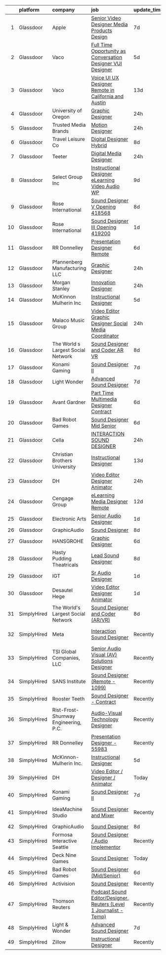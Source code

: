 

|    | platform    | company                              | job                                                                                                                                                                                                                                                                                                                                                                                                                                                                                                                                                                                                                                                                                                                                                                                                                                                                                                                                                                       | update_time   | location                 |
|---:|:------------|:-------------------------------------|:--------------------------------------------------------------------------------------------------------------------------------------------------------------------------------------------------------------------------------------------------------------------------------------------------------------------------------------------------------------------------------------------------------------------------------------------------------------------------------------------------------------------------------------------------------------------------------------------------------------------------------------------------------------------------------------------------------------------------------------------------------------------------------------------------------------------------------------------------------------------------------------------------------------------------------------------------------------------------|:--------------|:-------------------------|
|  1 | Glassdoor   | Apple                                | [Senior Video Designer  Media Products Design](https://www.glassdoor.com/partner/jobListing.htm?pos=124&ao=1136043&s=58&guid=0000018267a11b128e28a6aca04f0242&src=GD_JOB_AD&t=SR&vt=w&cs=1_1b894058&cb=1659595988064&jobListingId=1008034509696&jrtk=3-0-1g9jq26pq2jqb001-1g9jq26qakbna800-0ba0449cafc5897b-)                                                                                                                                                                                                                                                                                                                                                                                                                                                                                                                                                                                                                                                             | 7d            | Culver City, CA          |
|  2 | Glassdoor   | Vaco                                 | [Full Time Opportunity as Conversation Designer  VUI Designer](https://www.glassdoor.com/partner/jobListing.htm?pos=108&ao=1110586&s=58&guid=0000018267a11b128e28a6aca04f0242&src=GD_JOB_AD&t=SR&vt=w&ea=1&cs=1_54b263b9&cb=1659595988062&jobListingId=1008038225305&cpc=3DB599BF2F4828F0&jrtk=3-0-1g9jq26pq2jqb001-1g9jq26qakbna800-22fe34392769621c--6NYlbfkN0D_sybMACCpf9B-677oK5j6rPldVB6BlrVvFjO_o-GJZbzuF-qh4PxErFUqfUsv_6spGgQ7w2Pr4ya2qWlli_BM3wPrre60gIPq1Uth9jnDsvpZiOp71Cq_jQTQ_eOeIhL3xi8ovWLwoT8UC8f1spNzCCiZGtKecY_bBo5jFxt1LAIN8k9N4B5RxHCnUOhO5DvqWKm0bV6V9cJDvp-PFJadyZetL_WoRYHt_SGWTtSGPGoADqF8xUTHq6L10ZcVA5VL-m35TIUzcMWlC4HavskOxHcSu5D4Wt1GDA4EpwZ5rXQGM--wYOOoujlJzS0jAC_6FLRDkNC4wUzBqV9Edr5wAMHkgv9iZMRD5kc0INCtKW-2wKcY5SxKJIdLNUtYz-I0zWJaoW6vv7vNPOd_3lNwuhrDq9jbQfmcf9C7rKth0mPArY88oY1yitqKtMKW9HY3wa-KeeOA6hnVgPUblcL2Dw2gvcZuYnIKdLwiK2u4gsu2ZS25L1cEkEr7BNBXB289bts5Ocy6tgMOh3MefkZbfQiPduvh33Thqp4HHmUwPw%3D%3D)                       | 5d            | New York, NY             |
|  3 | Glassdoor   | Vaco                                 | [Voice UI UX Designer    Remote in California and Austin](https://www.glassdoor.com/partner/jobListing.htm?pos=110&ao=1110586&s=58&guid=0000018267a11b128e28a6aca04f0242&src=GD_JOB_AD&t=SR&vt=w&ea=1&cs=1_fdf3ee12&cb=1659595988062&jobListingId=1008019965741&cpc=334ABAF5D42DC775&jrtk=3-0-1g9jq26pq2jqb001-1g9jq26qakbna800-3a11f5e586fed253--6NYlbfkN0D_sybMACCpf9B-677oK5j6rPldVB6BlrVvFjO_o-GJZbzuF-qh4PxErFUqfUsv_6uVGMoAB-tr4ukB-13BEniFRd51kq_tUitb-f2s8N8S0-6a8309fjZVdWfQrglTiPPfHRvbBSKiDrId74Eo9qZbn-UL_W51rj5FJVY2IqC7B9KjcVAySmfHdMzAzJjgK8WjGuSgzbCl4SV_9qnfK72SRWXWW3MrIwJbHL-B2hk0dCP9efbOPEDl1TDheIzkjMzSgW0HHAD-OnITGJ60M4D7d1HxFsKfZvxVrZJRMW0bmdO_HREyVP0iKfZn2qJ3qX196f95jjf3UgUrU9cULDxRDaySm04gsJILhGS6trTKyw525JKugwKTpObDYmfKizQXl8aSVgI-igBowXdV7eWkwwX1-icI8q3RgfXJjiOrPzxc8qweLLUWrHIqrDA-m1sDzrLFjpGD7NnxfS5FZ-FQm8ozkUNEfNFZfvrwhup05FLhBmnjfgYgC4ZxyWJyHJgBVncZsVugT-CVMmrGvYGwSkb6xzSHqce57mB_H1uJWg%3D%3D)                            | 13d           | San Jose, CA             |
|  4 | Glassdoor   | University of Oregon                 | [Graphic Designer](https://www.glassdoor.com/partner/jobListing.htm?pos=119&ao=1136043&s=58&guid=0000018267a11b128e28a6aca04f0242&src=GD_JOB_AD&t=SR&vt=w&cs=1_6c40ae45&cb=1659595988063&jobListingId=1008051855572&jrtk=3-0-1g9jq26pq2jqb001-1g9jq26qakbna800-54f56c4b806fe0f6-)                                                                                                                                                                                                                                                                                                                                                                                                                                                                                                                                                                                                                                                                                         | 24h           | Eugene, OR               |
|  5 | Glassdoor   | Trusted Media Brands                 | [Motion Designer](https://www.glassdoor.com/partner/jobListing.htm?pos=113&ao=1136043&s=58&guid=0000018267a11b128e28a6aca04f0242&src=GD_JOB_AD&t=SR&vt=w&cs=1_e269caee&cb=1659595988062&jobListingId=1008051952532&jrtk=3-0-1g9jq26pq2jqb001-1g9jq26qakbna800-ccd4c43fddf6d43b-)                                                                                                                                                                                                                                                                                                                                                                                                                                                                                                                                                                                                                                                                                          | 24h           | Remote                   |
|  6 | Glassdoor   | Travel   Leisure Co                  | [Digital Designer  Hybrid ](https://www.glassdoor.com/partner/jobListing.htm?pos=122&ao=1136043&s=58&guid=0000018267a11b128e28a6aca04f0242&src=GD_JOB_AD&t=SR&vt=w&cs=1_b2fa3255&cb=1659595988064&jobListingId=1008031768591&jrtk=3-0-1g9jq26pq2jqb001-1g9jq26qakbna800-cbef82654d7509fd-)                                                                                                                                                                                                                                                                                                                                                                                                                                                                                                                                                                                                                                                                                | 8d            | Orlando, FL              |
|  7 | Glassdoor   | Teeter                               | [Digital Media Designer](https://www.glassdoor.com/partner/jobListing.htm?pos=120&ao=1136043&s=58&guid=0000018267a11b128e28a6aca04f0242&src=GD_JOB_AD&t=SR&vt=w&ea=1&cs=1_2b8df00e&cb=1659595988063&jobListingId=1008050641753&jrtk=3-0-1g9jq26pq2jqb001-1g9jq26qakbna800-5966d2192ffe7148-)                                                                                                                                                                                                                                                                                                                                                                                                                                                                                                                                                                                                                                                                              | 24h           | Bonney Lake, WA          |
|  8 | Glassdoor   | Select Group Inc                     | [Instructional Designer  eLearning  Video Audio    WP](https://www.glassdoor.com/partner/jobListing.htm?pos=107&ao=1110586&s=58&guid=0000018267a11b128e28a6aca04f0242&src=GD_JOB_AD&t=SR&vt=w&ea=1&cs=1_2839e4dd&cb=1659595988062&jobListingId=1008027501737&cpc=4B86475FAF393599&jrtk=3-0-1g9jq26pq2jqb001-1g9jq26qakbna800-10340dc23f99d007--6NYlbfkN0Bcn-ADAbRvyrq3DH3YqD1gQOSfU_zTPvvfh0XXiz3pBAa41gXbEVBKQgVaXyt5edKUJsX5Z9brsv9nZw77TNjVlVeWafETMC7Xw_A0mwHT6RYlFqUtUoEPkQCGfw4DZTw7uB0z5WiikGPQhpEkL8PFQqFT-PcMr0lcaTdAx3W6l-HtnWqYYEZOsRXgNlbXngOb2BtP9itFYx1uN1X58EhiNIZeiVAVcv5MbxLrIyt19bb8XNJVNWv8W3lM1z3KEoV5VDrzJuavwwpr94Ca5FouD3F1gD2KWKqP7j8JAOQZ4y9Swe1XK6T8axs013TiLnMKJfa9KcDyDVMST5PXpWrx8LplYTlIk9GKOOxjzlD6zMTvIh77imSWqH0L2ay0DpD1b9M43rNWQz2rj4lj8_7IkNmKQKXqOleL7HYmytZF9fTppSKsfBZR8fbYRCMkZsZH55FWUrpHoVhuXZrK2AKqtaklc-9q8rprMrrzlTb4MSkf7irKd1U3kp3ZT2mJTTSH1Yc6C9ydDw%3D%3D)                                                               | 9d            | White Plains, NY         |
|  9 | Glassdoor   | Rose International                   | [Sound Designer V Opening  418568](https://www.glassdoor.com/partner/jobListing.htm?pos=104&ao=1110586&s=58&guid=0000018267a11b128e28a6aca04f0242&src=GD_JOB_AD&t=SR&vt=w&ea=1&cs=1_dc38f1ae&cb=1659595988061&jobListingId=1008030729670&cpc=9952A63AB06E78AD&jrtk=3-0-1g9jq26pq2jqb001-1g9jq26qakbna800-a20623011cb248eb--6NYlbfkN0B6gYLiPzX3Klpbl49OuxoIZqVtnvEet7IZUhlrZDSG3sY-I6CIGHSMA_bS7ldJ8pOXMIXNeNyydXsX95pvzPg5BddHE-JXPnLngZ30cnLDc1iDIozZEqqJfstNoVEA0Y0ziXhbePzU2aWttrzMukYrAbICdJmtiDj_lX11sumIShj0cH4jV8vRyK2YT_cFh-aUDF4t-xQo_OSAjUg25iBrkAIi_SfCS05AEkNxZNM-DBoc_OYdhQdV-Ho7DAktzD23yOmp8B3w6DxGGdujeW9JLe65RNwtgQcxVK3rBkan7PSFF2InJ5kEnqruZopdAEiR86TEnS0zCSizDmhO_u-HtUA5AqBiSJjxpdge8AZnnqE8eeGmjBsAwKXlIK7QyFsTiyO6caEIpHD6eLChl3TTrLEZcmjprCEeiut_taTwaTccIbrjhDflJPH5cfM8A3v_WbrLXXcXBqcnk5JOfTP0ttsxNIumSr3d6SxihPplGrzn0prWUUCkPsvqoXaWUxKTrwc6nb76Wk0FednVhh4p)                                                                               | 8d            | Seattle, WA              |
| 10 | Glassdoor   | Rose International                   | [Sound Designer III Opening  419200](https://www.glassdoor.com/partner/jobListing.htm?pos=105&ao=1110586&s=58&guid=0000018267a11b128e28a6aca04f0242&src=GD_JOB_AD&t=SR&vt=w&ea=1&cs=1_56d013e6&cb=1659595988062&jobListingId=1008047230560&cpc=75B6770C194DCF89&jrtk=3-0-1g9jq26pq2jqb001-1g9jq26qakbna800-65549d5659fc3088--6NYlbfkN0B6gYLiPzX3Klpbl49OuxoIZqVtnvEet7IZUhlrZDSG3sY-I6CIGHSMA_bS7ldJ8pOvqksM0pujFnKveR_rOrChWqAw-ntSaja5oeNTs_FUge_IhUsZyy8UOd0XA34n79obZT3Cnez9KWKkicSGrilSwj9OdnZLWgM-tDMoTrgicrIcTjPgrzzQNdHT9S9N3yUpdqULnSDILQYPdUsPyBMMOZtMrIO-tB1cNHmOo7YNmNLaPea-gcucQ94jY2gOYeVQIIQ_ORfgOtwWEttxb6v9s_xvlUkMRKetRnC1jgX7l2mO2lTCO9M0725Zr6GHIs-9MCUUrrsjl26Lhpixcg-rc5NVBXu5JQa99DNAauqMdlt3kjudcs3xLGPyr8wCx7pvMgBuQ9Z18ywpiMESRM0y8M37ana3dD7P1FRF-U6Taz9ynmJ5l-H4wsNJRBp7FDMrWK5ql-uC_zXYtpEMx6EnEDax_82PZpQO_6VrPesfesS6ds2BpS0jXvYPBqDKFs71Mq8GqXduTA%3D%3D)                                                                                 | 1d            | Menlo Park, CA           |
| 11 | Glassdoor   | RR Donnelley                         | [Presentation Designer  Remote ](https://www.glassdoor.com/partner/jobListing.htm?pos=114&ao=1136043&s=58&guid=0000018267a11b128e28a6aca04f0242&src=GD_JOB_AD&t=SR&vt=w&cs=1_5248585e&cb=1659595988063&jobListingId=1008036762756&jrtk=3-0-1g9jq26pq2jqb001-1g9jq26qakbna800-52992746147b27cc-)                                                                                                                                                                                                                                                                                                                                                                                                                                                                                                                                                                                                                                                                           | 6d            | Remote                   |
| 12 | Glassdoor   | Pfannenberg Manufacturing LLC        | [Graphic Designer](https://www.glassdoor.com/partner/jobListing.htm?pos=103&ao=1110586&s=58&guid=0000018267a11b128e28a6aca04f0242&src=GD_JOB_AD&t=SR&vt=w&ea=1&cs=1_8cc162e4&cb=1659595988061&jobListingId=1008050419234&cpc=5FEB1BEB8E14EF52&jrtk=3-0-1g9jq26pq2jqb001-1g9jq26qakbna800-4d785862bc0e19b7--6NYlbfkN0AakyOTjEZNreXXt2Vg2QxN29YmDSS12MpPIAW0YUpO-bhjitwDthpKKUtE1wHEBohxXHh6EQS9l-eTL14B8EU01tujiSegCZfo0U7cS5QzF-DN5KNQTZCV9a5Eo0-o0AzCgi9a2B4lOnpdQ1lb1khezqIgXFvO7NbZuwNyFLXXLb7vk5ShaIUSu5hQz7c0tksC37susQ0AINrqbPsmW87g0vwapg3OFJy_cxl88nC0Ova96We0E7ZYGtO0I96ccbvQWu9gSgqdHJ1Yox5voU05z2i9WVjgQccYZVFoZY2gt-Uv03pbBQBPsd09Zj5rf_PIh8Hx1R1marFDtyy5vu8ALCOZBZJOA_1fA9pj1dYelx0KKR8uSrFEQu8LNDsSPTmHncuGiaLApfXTHAMmL0cjLGs47CuDYpPOjKqfQBGCiQl5vTNShrZuFg7ZoM5WfHn83bkxKRk0jjZumeyqrX-3btRjXbNou54CA2Rop8CL-yjXdELJQs-6M2koNMZRHOc%3D)                                                                                                                 | 24h           | Lancaster, NY            |
| 13 | Glassdoor   | Morgan Stanley                       | [Innovation Designer](https://www.glassdoor.com/partner/jobListing.htm?pos=116&ao=1136043&s=58&guid=0000018267a11b128e28a6aca04f0242&src=GD_JOB_AD&t=SR&vt=w&cs=1_931101df&cb=1659595988063&jobListingId=1008051613441&jrtk=3-0-1g9jq26pq2jqb001-1g9jq26qakbna800-191b5efe6bfe5ddb-)                                                                                                                                                                                                                                                                                                                                                                                                                                                                                                                                                                                                                                                                                      | 24h           | New York, NY             |
| 14 | Glassdoor   | McKinnon Mulherin Inc                | [Instructional Designer](https://www.glassdoor.com/partner/jobListing.htm?pos=102&ao=1110586&s=58&guid=0000018267a11b128e28a6aca04f0242&src=GD_JOB_AD&t=SR&vt=w&ea=1&cs=1_b42e9ba2&cb=1659595988061&jobListingId=1008038259354&cpc=6FC5BA77C9A4CD78&jrtk=3-0-1g9jq26pq2jqb001-1g9jq26qakbna800-b79d356b2e0b1b2b--6NYlbfkN0Do5QFzN38Y34HuVbLllh1qUYEnDt35-niNPYCvkBnqz70wgTe_sRQKCftrUQxahl6ZQb-CsDXP_KFc4gkDxxZVZMtSP1usQFc6vgj8Mev0Y9Uo8dVZ4yv_wyvdsi_Gg1ZSeNUFd900znSRQ6N6sb3AyxJeaFqhjTfM3WXr9E9m07w3f1mauOUWEiSRzj3SrRnDu4x0k_Y4d1BFCo3h85lZbQpMzNtpzMY3-nUA3kAc_t52OI-UsGQhnY3JtiVfapGAxPTsXz35eV3oU5bXkwSFjwz9gScZjYEB3sXV1ljr_iP3jKBcr43FOg5SrGE34hxP1yGV_B4Lp2WFqqgREp2d457uQjAy1Hwd8szOXvmJJzcrL7Ihr6AbnWOj7RDbnzKeJ8CJsiESfRYXf5yyGzKKpdBIcCspFGMnurDAXtur3Tap4yMjLZkKhkpB_c8nKxghIFPRQ3-aJvijeG7wOBBKJfaYxgY46lxdCGlyBYNYxfKMAm9gTA5q)                                                                                                                         | 5d            | Remote                   |
| 15 | Glassdoor   | Malaco Music Group                   | [Video Editor Graphic Designer   Social Media Coordinator](https://www.glassdoor.com/partner/jobListing.htm?pos=130&ao=1136043&s=58&guid=0000018267a11b128e28a6aca04f0242&src=GD_JOB_AD&t=SR&vt=w&ea=1&cs=1_326ca369&cb=1659595988064&jobListingId=1008050606532&jrtk=3-0-1g9jq26pq2jqb001-1g9jq26qakbna800-032f865bd9ee7d0b-)                                                                                                                                                                                                                                                                                                                                                                                                                                                                                                                                                                                                                                            | 24h           | Jackson, MS              |
| 16 | Glassdoor   | The World s Largest Social Network   | [Sound Designer and Coder  AR VR ](https://www.glassdoor.com/partner/jobListing.htm?pos=101&ao=1110586&s=58&guid=0000018267a11b128e28a6aca04f0242&src=GD_JOB_AD&t=SR&vt=w&ea=1&cs=1_052f5095&cb=1659595988061&jobListingId=1008031528051&cpc=8A48E7D5890B96AC&jrtk=3-0-1g9jq26pq2jqb001-1g9jq26qakbna800-d1ed5504a8a65788--6NYlbfkN0DSgjPPcnEdvoK3uuxfISLALE6pB1FR7YSHOr_tSg5_QGIhoz_2VqUepdcKLBLI_zTUk6gDwaoQ9vkRar14Io1kKPbXefvdlkqbmdhJjjOpMuV23xDsFSOubHWW3nkVkpuXNylbmaW36egpUC2PG6x2MjnebJXPwoENwa0jyus1-mMaCYYJOL_Ght8HqhebAKiPpTfLD2UVPMwKdOMB-RwjkqSP8Yn3lwsi8y_PkDzPHvSOeo1_cHrfns85hEachXNGVAfaUjfC43tOarRuCF4NlEBDXAKTetvFReEsmuGRC9M0nbq_-yo9PZs8-zXi9u5_9chTH8aF0MWeXRPaL9ev8jLnQiEx0h8xSFGiPg71YJAz0Gg4nBC0xCjxYC3B9Azb9Acdh1lOIwz6YDbj1JHQYGOJ9SjxjIU83SMcff0G3270CquY8_Sdi_Ssd0xtGAAZgaCjuWPJaD0p2qmxu0OkE4bg4SeVzyTOZauAWbnwTMxESmxeOcv4pNuOBkyyQF7TpUgfNbyYApF9hiU8pu0pGxoBbf1PvpiXU8s09nfrr50sB4kqyXLlDKm3NTYJXIWCVluNNovOOMOXqDRUuBZ2wxaMltZTXhI%3D) | 8d            | Philadelphia, PA         |
| 17 | Glassdoor   | Konami Gaming                        | [Sound Designer II](https://www.glassdoor.com/partner/jobListing.htm?pos=117&ao=1136043&s=58&guid=0000018267a11b128e28a6aca04f0242&src=GD_JOB_AD&t=SR&vt=w&cs=1_7597f1e2&cb=1659595988063&jobListingId=1008033846903&jrtk=3-0-1g9jq26pq2jqb001-1g9jq26qakbna800-87593e7d8a9b6aa9-)                                                                                                                                                                                                                                                                                                                                                                                                                                                                                                                                                                                                                                                                                        | 7d            | Las Vegas, NV            |
| 18 | Glassdoor   | Light   Wonder                       | [Advanced Sound Designer](https://www.glassdoor.com/partner/jobListing.htm?pos=112&ao=1136043&s=58&guid=0000018267a11b128e28a6aca04f0242&src=GD_JOB_AD&t=SR&vt=w&ea=1&cs=1_b0523e1e&cb=1659595988062&jobListingId=1008033515982&jrtk=3-0-1g9jq26pq2jqb001-1g9jq26qakbna800-f4541201029f9ba4-)                                                                                                                                                                                                                                                                                                                                                                                                                                                                                                                                                                                                                                                                             | 7d            | Las Vegas, NV            |
| 19 | Glassdoor   | Avant Gardner                        | [Part Time Multimedia Designer  Contract ](https://www.glassdoor.com/partner/jobListing.htm?pos=128&ao=1136043&s=58&guid=0000018267a11b128e28a6aca04f0242&src=GD_JOB_AD&t=SR&vt=w&ea=1&cs=1_d562626d&cb=1659595988064&jobListingId=1008036220645&jrtk=3-0-1g9jq26pq2jqb001-1g9jq26qakbna800-2ad04938b70a504d-)                                                                                                                                                                                                                                                                                                                                                                                                                                                                                                                                                                                                                                                            | 6d            | Remote                   |
| 20 | Glassdoor   | Bad Robot Games                      | [Sound Designer  Mid Senior ](https://www.glassdoor.com/partner/jobListing.htm?pos=118&ao=1136043&s=58&guid=0000018267a11b128e28a6aca04f0242&src=GD_JOB_AD&t=SR&vt=w&cs=1_a4b394d4&cb=1659595988063&jobListingId=1008036730582&jrtk=3-0-1g9jq26pq2jqb001-1g9jq26qakbna800-67b27b83295828af-)                                                                                                                                                                                                                                                                                                                                                                                                                                                                                                                                                                                                                                                                              | 6d            | Santa Monica, CA         |
| 21 | Glassdoor   | Cella                                | [INTERACTION SOUND DESIGNER](https://www.glassdoor.com/partner/jobListing.htm?pos=111&ao=1136043&s=58&guid=0000018267a11b128e28a6aca04f0242&src=GD_JOB_AD&t=SR&vt=w&cs=1_99a03614&cb=1659595988062&jobListingId=1008051629902&jrtk=3-0-1g9jq26pq2jqb001-1g9jq26qakbna800-d2991187c339fdda-)                                                                                                                                                                                                                                                                                                                                                                                                                                                                                                                                                                                                                                                                               | 24h           | Menlo Park, CA           |
| 22 | Glassdoor   | Christian Brothers University        | [Instructional Designer](https://www.glassdoor.com/partner/jobListing.htm?pos=129&ao=1136043&s=58&guid=0000018267a11b128e28a6aca04f0242&src=GD_JOB_AD&t=SR&vt=w&cs=1_477912a9&cb=1659595988064&jobListingId=1008021055512&jrtk=3-0-1g9jq26pq2jqb001-1g9jq26qakbna800-18735e3bf2deff59-)                                                                                                                                                                                                                                                                                                                                                                                                                                                                                                                                                                                                                                                                                   | 13d           | Memphis, TN              |
| 23 | Glassdoor   | DH                                   | [Video Editor   Designer   Animator](https://www.glassdoor.com/partner/jobListing.htm?pos=106&ao=1110586&s=58&guid=0000018267a11b128e28a6aca04f0242&src=GD_JOB_AD&t=SR&vt=w&cs=1_91670443&cb=1659595988061&jobListingId=1008050257905&cpc=FB7E4A1762AE5BEC&jrtk=3-0-1g9jq26pq2jqb001-1g9jq26qakbna800-4ce1c48c51b69ed0--6NYlbfkN0DkiDbNzx3nMteKl1DOffe2-pUwdFEKZc58rj7JhRAzbL2zdLXYKHnEq2ivUDxlBkLBtODIzq3r5SzZYXC4_ZfexnPfEMaptlEaPYBkVhi6HvuYlyDcy1cs7Nzk7ng2LveyJwHIyVuxUueRy4TqyGo8I9Ekkxb6kC85-af4ZZO8jERhTP15YGatIEZaPHGCnFCEj4pLaGD4KcQ1R5v0lveZdwDMELPRZ9XdTBE1d42lvWET003NKz2jN1CyX2k4WBi3FLCkzX6JbFcz9wyy7hxn7LRVx_LTAIwQTbVsdmOpCoDfra8UWUzHqYhqVBk_dNlvoJJpnQx6FX67md3vSMR_i6qEonWNptT9qMx8VRWaDhV6fFHDl8p1fxGYCtjJHlrQp64KEC1D4__SIMXizVcdctXTZqG2SKWF3ysycAs-iKd1_glD1BGsdgCtsENxqwkEAx1Sa2O1QQfjm9_OKgvaP5siiYzmgCqHsrsA4nFyx6lvSN6KwBjYRXSASxaK58XSCMKYx8C9ma40uQBhfU6hzw3s0HnUZO0KVprLF1VfTkB0XAiFUzfr)                                                  | 24h           | Washington State         |
| 24 | Glassdoor   | Cengage Group                        | [eLearning Media Designer  Remote ](https://www.glassdoor.com/partner/jobListing.htm?pos=123&ao=1136043&s=58&guid=0000018267a11b128e28a6aca04f0242&src=GD_JOB_AD&t=SR&vt=w&cs=1_3cb1da60&cb=1659595988064&jobListingId=1008022740182&jrtk=3-0-1g9jq26pq2jqb001-1g9jq26qakbna800-8a99bf06a3c1a759-)                                                                                                                                                                                                                                                                                                                                                                                                                                                                                                                                                                                                                                                                        | 12d           | Temecula, CA             |
| 25 | Glassdoor   | Electronic Arts                      | [Senior Audio Designer](https://www.glassdoor.com/partner/jobListing.htm?pos=121&ao=1136043&s=58&guid=0000018267a11b128e28a6aca04f0242&src=GD_JOB_AD&t=SR&vt=w&cs=1_669adf13&cb=1659595988063&jobListingId=1008048059555&jrtk=3-0-1g9jq26pq2jqb001-1g9jq26qakbna800-1541fe2afeb6e4ee-)                                                                                                                                                                                                                                                                                                                                                                                                                                                                                                                                                                                                                                                                                    | 1d            | Orlando, FL              |
| 26 | Glassdoor   | GraphicAudio                         | [Sound Designer](https://www.glassdoor.com/partner/jobListing.htm?pos=109&ao=1136043&s=58&guid=0000018267a11b128e28a6aca04f0242&src=GD_JOB_AD&t=SR&vt=w&ea=1&cs=1_3d546d1e&cb=1659595988062&jobListingId=1008030924967&jrtk=3-0-1g9jq26pq2jqb001-1g9jq26qakbna800-11eab6568f6cedab-)                                                                                                                                                                                                                                                                                                                                                                                                                                                                                                                                                                                                                                                                                      | 8d            | Remote                   |
| 27 | Glassdoor   | HANSGROHE                            | [Graphic Designer](https://www.glassdoor.com/partner/jobListing.htm?pos=126&ao=1136043&s=58&guid=0000018267a11b128e28a6aca04f0242&src=GD_JOB_AD&t=SR&vt=w&ea=1&cs=1_d32d9187&cb=1659595988064&jobListingId=1008036225575&jrtk=3-0-1g9jq26pq2jqb001-1g9jq26qakbna800-ad98a05c18e65a92-)                                                                                                                                                                                                                                                                                                                                                                                                                                                                                                                                                                                                                                                                                    | 6d            | Alpharetta, GA           |
| 28 | Glassdoor   | Hasty Pudding Theatricals            | [Lead Sound Designer](https://www.glassdoor.com/partner/jobListing.htm?pos=125&ao=1136043&s=58&guid=0000018267a11b128e28a6aca04f0242&src=GD_JOB_AD&t=SR&vt=w&ea=1&cs=1_c30fb291&cb=1659595988064&jobListingId=1008030933496&jrtk=3-0-1g9jq26pq2jqb001-1g9jq26qakbna800-84b1517d806001da-)                                                                                                                                                                                                                                                                                                                                                                                                                                                                                                                                                                                                                                                                                 | 8d            | Cambridge, MA            |
| 29 | Glassdoor   | IGT                                  | [Sr  Audio Designer](https://www.glassdoor.com/partner/jobListing.htm?pos=127&ao=1136043&s=58&guid=0000018267a11b128e28a6aca04f0242&src=GD_JOB_AD&t=SR&vt=w&cs=1_444a9da4&cb=1659595988064&jobListingId=1008048191609&jrtk=3-0-1g9jq26pq2jqb001-1g9jq26qakbna800-834211ba841897a4-)                                                                                                                                                                                                                                                                                                                                                                                                                                                                                                                                                                                                                                                                                       | 1d            | Reno, NV                 |
| 30 | Glassdoor   | Desautel Hege                        | [Video Editor   Designer   Animator](https://www.glassdoor.com/partner/jobListing.htm?pos=115&ao=1136043&s=58&guid=0000018267a11b128e28a6aca04f0242&src=GD_JOB_AD&t=SR&vt=w&cs=1_175300d2&cb=1659595988063&jobListingId=1008048371175&jrtk=3-0-1g9jq26pq2jqb001-1g9jq26qakbna800-d582c49682f17ec1-)                                                                                                                                                                                                                                                                                                                                                                                                                                                                                                                                                                                                                                                                       | 1d            | Remote                   |
| 31 | SimplyHired | The World's Largest Social Network   | [Sound Designer and Coder (AR/VR)](https://www.simplyhired.com/job/i05K2VJdCTaM4JBATryuxLljiYjQ-WgjcwPsxcIQGX0KBl-siovqIg?q=sound+designer)                                                                                                                                                                                                                                                                                                                                                                                                                                                                                                                                                                                                                                                                                                                                                                                                                               | 8d            | Los Angeles, CA          |
| 32 | SimplyHired | Meta                                 | [Interaction Sound Designer](https://www.simplyhired.com/job/Lvw3H_6x6cdKB6aq479wQNquH1L8abBxSJAh-mgSoiKaje9zC4-ylg?q=sound+designer)                                                                                                                                                                                                                                                                                                                                                                                                                                                                                                                                                                                                                                                                                                                                                                                                                                     | Recently      | Seattle, WA +4 locations |
| 33 | SimplyHired | TSI Global Companies, LLC            | [Senior Audio Visual (AV) Solutions Designer](https://www.simplyhired.com/job/gC6BuW-HQkJg4Bj-NQWe2TEtTghx8upV1Lb7O71-Bjc9jAWZajwdSw?q=sound+designer)                                                                                                                                                                                                                                                                                                                                                                                                                                                                                                                                                                                                                                                                                                                                                                                                                    | Recently      | Missouri                 |
| 34 | SimplyHired | SANS Institute                       | [Sound Designer (Remote - 1099)](https://www.simplyhired.com/job/l5XtJmV5Za5NPAoCY67pJ8osv7Dd9cygFT5KvUQHRZZ5LCw9cI7qOA?q=sound+designer)                                                                                                                                                                                                                                                                                                                                                                                                                                                                                                                                                                                                                                                                                                                                                                                                                                 | Recently      | Bethesda, MD             |
| 35 | SimplyHired | Rooster Teeth                        | [Sound Designer - Contract](https://www.simplyhired.com/job/9KdiR85ZI2gR9N4RdhD9EExQNXWroZraddVjovjDND8QUzOK69wDOQ?q=sound+designer)                                                                                                                                                                                                                                                                                                                                                                                                                                                                                                                                                                                                                                                                                                                                                                                                                                      | Recently      | Austin, TX               |
| 36 | SimplyHired | Rist-Frost-Shumway Engineering, P.C. | [Audio-Visual Technology Designer](https://www.simplyhired.com/job/OMxrMh8WHY_VNcw74L4J3w8rMgzooJxEwq9_0YhhoPHZG11rZ5ZCeA?q=sound+designer)                                                                                                                                                                                                                                                                                                                                                                                                                                                                                                                                                                                                                                                                                                                                                                                                                               | Recently      | Laconia, NH              |
| 37 | SimplyHired | RR Donnelley                         | [Presentation Designer - 55983](https://www.simplyhired.com/job/nzNGc13izzY73sBqAJfiC6LMZpqM2ug1TTgdTTeV3PfiJisVJpF4mg?q=sound+designer)                                                                                                                                                                                                                                                                                                                                                                                                                                                                                                                                                                                                                                                                                                                                                                                                                                  | Recently      | Phoenix, AZ              |
| 38 | SimplyHired | McKinnon-Mulherin Inc.               | [Instructional Designer](https://www.simplyhired.com/job/7NSki6VNbVY2TWqP1BYk9Dz539wu-g6z9ZK8XIuAPUsN0Z9wlp80cw?q=sound+designer)                                                                                                                                                                                                                                                                                                                                                                                                                                                                                                                                                                                                                                                                                                                                                                                                                                         | 5d            | Remote                   |
| 39 | SimplyHired | DH                                   | [Video Editor / Designer / Animator](https://www.simplyhired.com/job/PPKcZuDqWpeYc_1uKunBRisN2QUESD4DtGUEmtxTvwC3_aikZOTD_g?q=sound+designer)                                                                                                                                                                                                                                                                                                                                                                                                                                                                                                                                                                                                                                                                                                                                                                                                                             | Today         | Washington State         |
| 40 | SimplyHired | Konami Gaming                        | [Sound Designer II](https://www.simplyhired.com/job/tpZG2QfcwM55rL7HhUf14oJmW2VM04Ijnb3Sbcb8wwlnxpRDDHuW3A?q=sound+designer)                                                                                                                                                                                                                                                                                                                                                                                                                                                                                                                                                                                                                                                                                                                                                                                                                                              | 7d            | Las Vegas, NV            |
| 41 | SimplyHired | IdeaMachine Studio                   | [Sound Designer and Mixer](https://www.simplyhired.com/job/3_cnKWbKCzfz8K406esix9aXeGkS2iLw6vp3jwYHfDLUWBO0TV9GDQ?q=sound+designer)                                                                                                                                                                                                                                                                                                                                                                                                                                                                                                                                                                                                                                                                                                                                                                                                                                       | Recently      | San Francisco, CA        |
| 42 | SimplyHired | GraphicAudio                         | [Sound Designer](https://www.simplyhired.com/job/tpxG3u0VMzCKteQYdKolpCqGoSBv-BSP6-ugLnAgXYs5lOtcbAckwg?q=sound+designer)                                                                                                                                                                                                                                                                                                                                                                                                                                                                                                                                                                                                                                                                                                                                                                                                                                                 | 8d            | Remote                   |
| 43 | SimplyHired | Formosa Interactive Seattle          | [Sound Designer / Audio Implementor](https://www.simplyhired.com/job/vlF4rzpIgemNyADbSUoWC36FtYYh2ouWspqfTFtuxzveh07-6RCwmg?q=sound+designer)                                                                                                                                                                                                                                                                                                                                                                                                                                                                                                                                                                                                                                                                                                                                                                                                                             | Recently      | Seattle, WA              |
| 44 | SimplyHired | Deck Nine Games                      | [Sound Designer](https://www.simplyhired.com/job/iz6i-HlUxxVIfGstw4fVaxnhc2kyEC3JD6ixIrv1CjJkn928zMpmow?q=sound+designer)                                                                                                                                                                                                                                                                                                                                                                                                                                                                                                                                                                                                                                                                                                                                                                                                                                                 | Today         | United States            |
| 45 | SimplyHired | Bad Robot Games                      | [Sound Designer (Mid/Senior)](https://www.simplyhired.com/job/5k7lNxd5mPx4SDP11_bQMCoaI3zXskx9LCyK6sAv6bc57TMyAoaPVQ?q=sound+designer)                                                                                                                                                                                                                                                                                                                                                                                                                                                                                                                                                                                                                                                                                                                                                                                                                                    | 6d            | Santa Monica, CA         |
| 46 | SimplyHired | Activision                           | [Sound Designer](https://www.simplyhired.com/job/i7qlcqa6pP-srEpgyNNEjRvZmW5tDc8R6vUqXUq0hP94Ee2Cl5AgeQ?q=sound+designer)                                                                                                                                                                                                                                                                                                                                                                                                                                                                                                                                                                                                                                                                                                                                                                                                                                                 | Recently      | Austin, TX               |
| 47 | SimplyHired | Thomson Reuters                      | [Podcast Sound Editor/Designer, Reuters (Level 1 Journalist - Temp)](https://www.simplyhired.com/job/uG-XthcUGLXnvuEzIlGytwXEKmlli3kPZ-eKAScvB6T34fnayI1PJg?q=sound+designer)                                                                                                                                                                                                                                                                                                                                                                                                                                                                                                                                                                                                                                                                                                                                                                                             | Recently      | New York, NY             |
| 48 | SimplyHired | Light & Wonder                       | [Advanced Sound Designer](https://www.simplyhired.com/job/oxHvYp0QWceibR-QkmiITBFgRGHJsETrZw9KOd9jlBeKNoSRVbiyww?q=sound+designer)                                                                                                                                                                                                                                                                                                                                                                                                                                                                                                                                                                                                                                                                                                                                                                                                                                        | 7d            | Las Vegas, NV            |
| 49 | SimplyHired | Zillow                               | [Instructional Designer](https://www.simplyhired.com/job/Sz8UpLpOtW2iMiVKkGCCaLdLcXP5QTQucu96qxeObw90hM7TUNkajQ?q=sound+designer)                                                                                                                                                                                                                                                                                                                                                                                                                                                                                                                                                                                                                                                                                                                                                                                                                                         | Recently      | Remote                   |
